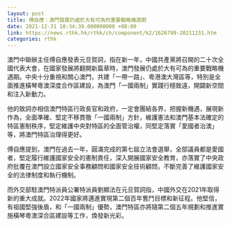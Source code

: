 ```yaml
---
layout: post
title: 傅自應：澳門發展仍處於大有可為的重要戰略機遇期
date: 2021-12-31 18:34:39.000000000 +08:00
link: https://news.rthk.hk/rthk/ch/component/k2/1626799-20211231.htm
categories: rthk
---
```


澳門中聯辦主任傅自應發表元旦賀詞，指在新一年，中國共產黨將召開的二十次全國代表大會，在國家發展將翻開新篇章時，澳門發展仍處於大有可為的重要戰略機遇期。中央十分重視和關心澳門，共建「一帶一路」、粵港澳大灣區等，特別是全面推進橫琴粵澳深度合作區建設，為澳門「一國兩制」實踐行穩致遠，開闢新空間和注入新動力。

他的致詞亦相信澳門特區行政長官和政府，一定會團結各界，把握新機遇，展現新作為，全面準確、堅定不移貫徹「一國兩制」方針，維護憲法和澳門基本法確定的特區憲制秩序，堅定維護中央對特區的全面管治權，同堅定落實「愛國者治澳」等，將澳門特區治理得更好。

傅自應提到，澳門在過去一年，圓滿完成的第七屆立法會選舉，全部議員都是愛國者，堅定履行維護國家安全的憲制責任，深入開展國家安全教育，亦落實了中央政府批覆在澳門設立國家安全事務顧問和國家安全技術顧問，不斷完善了維護國家安全的法律制度和執行機制。

而外交部駐澳門特派員公署特派員劉顯法在元旦賀詞指，中國外交在2021年取得新的重大成就。2022年國家將邁進實現第二個百年𡚒鬥目標和新征程。他堅信，有祖國堅強後盾，和「一國兩制」優勢，澳門特區亦將隨第二個五年規劃和推進實施橫琴粵澳深合區建設等工作，煥發新光彩。
